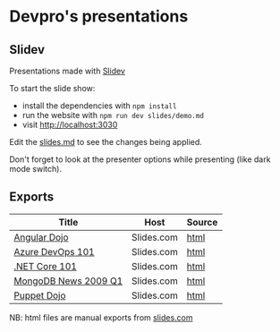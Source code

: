 # Devpro's presentations

## Slidev

Presentations made with [Slidev](https://sli.dev/)

To start the slide show:

- install the dependencies with `npm install`
- run the website with `npm run dev slides/demo.md`
- visit [http://localhost:3030](http://localhost:3030)

Edit the [slides.md](./slides/demo.md) to see the changes being applied.

Don't forget to look at the presenter options while presenting (like dark mode switch).

## Exports

Title                                                                    | Host       | Source
-------------------------------------------------------------------------|------------|-------------------------------------------------
[Angular Dojo](https://slides.com/devprofr/dojo-angular)                 | Slides.com | [html](exports/slides-dojo-angular.html)
[Azure DevOps 101](https://slides.com/devprofr/azure-devops-101)         | Slides.com | [html](exports/slides-azure-devops-101.html)
[.NET Core 101](https://slides.com/devprofr/net-core-101)                | Slides.com | [html](exports/slides-net-core-101.html)
[MongoDB News 2009 Q1](https://slides.com/devprofr/mongodb-news-2019-q1) | Slides.com | [html](exports/slides-mongodb-news-2019-q1.html)
[Puppet Dojo](https://slides.com/devprofr/dojo-puppet)                   | Slides.com | [html](exports/slides-dojo-puppet.html)

NB: html files are manual exports from [slides.com](https://slides.com/devprofr)
